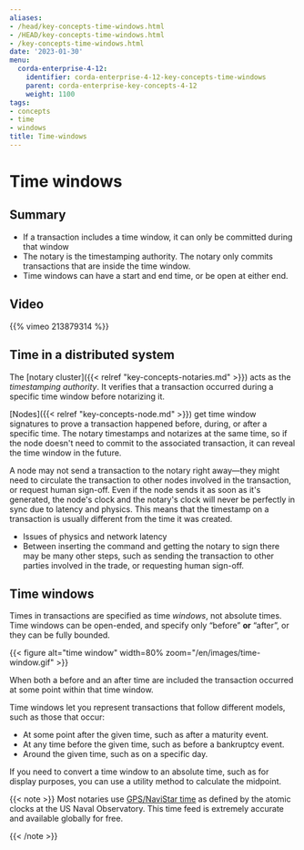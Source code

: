 ```yaml
---
aliases:
- /head/key-concepts-time-windows.html
- /HEAD/key-concepts-time-windows.html
- /key-concepts-time-windows.html
date: '2023-01-30'
menu:
  corda-enterprise-4-12:
    identifier: corda-enterprise-4-12-key-concepts-time-windows
    parent: corda-enterprise-key-concepts-4-12
    weight: 1100
tags:
- concepts
- time
- windows
title: Time-windows
---
```



# Time windows

## Summary

* If a transaction includes a time window, it can only be committed during that window
* The notary is the timestamping authority. The notary only commits transactions that are inside the time window.
* Time windows can have a start and end time, or be open at either end.

## Video

{{% vimeo 213879314 %}}

## Time in a distributed system

The [notary cluster]({{< relref "key-concepts-notaries.md" >}}) acts as the *timestamping authority*.
It verifies that a transaction occurred during a specific time window before notarizing it.

[Nodes]({{< relref "key-concepts-node.md" >}}) get time window signatures to prove a transaction happened before, during, or after a specific time. The notary timestamps and notarizes at the same time, so if the node doesn't need to commit to the associated transaction, it can reveal the time window in the future.

A node may not send a transaction to the notary right away—they might need to circulate the transaction to other nodes involved in the transaction, or request human sign-off. Even if the node sends it as soon as it's generated, the node's clock and the notary's clock will never be perfectly in sync due to latency and physics. This means that the timestamp on a transaction is usually different from the time it was created.
* Issues of physics and network latency
* Between inserting the command and getting the notary to sign there may be many other steps, such as sending the transaction to other parties involved in the
trade, or requesting human sign-off.

## Time windows

Times in transactions are specified as time *windows*, not absolute times. Time windows can be open-ended, and specify only
“before” **or** “after”, or they can be fully bounded.

{{< figure alt="time window" width=80% zoom="/en/images/time-window.gif" >}}

When both a before and an after time are included the transaction occurred at some point within that time window.

Time windows let you represent transactions that follow different models, such as those that occur:

* At some point after the given time, such as after a maturity event.
* At any time before the given time, such as before a bankruptcy event.
* Around the given time, such as on a specific day.

If you need to convert a time window to an absolute time, such as for display purposes, you can use a utility method to calculate the midpoint.

{{< note >}}
Most notaries use [GPS/NaviStar time](https://www.usno.navy.mil/USNO/time/display-clocks/simpletime) as defined by the atomic clocks at the US Naval Observatory. This time feed is extremely accurate and available globally for free.

{{< /note >}}
